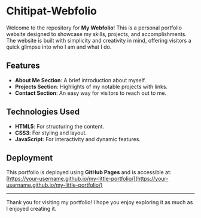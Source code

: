 # Chitipat-Webfolio

Welcome to the repository for **My Webfolio**! This is a personal portfolio website designed to showcase my skills, projects, and accomplishments. The website is built with simplicity and creativity in mind, offering visitors a quick glimpse into who I am and what I do.

## Features

- **About Me Section**: A brief introduction about myself.
- **Projects Section**: Highlights of my notable projects with links.
- **Contact Section**: An easy way for visitors to reach out to me.

## Technologies Used

- **HTML5**: For structuring the content.
- **CSS3**: For styling and layout.
- **JavaScript**: For interactivity and dynamic features.

## Deployment

This portfolio is deployed using **GitHub Pages** and is accessible at:
[https://your-username.github.io/my-little-portfolio/](https://your-username.github.io/my-little-portfolio/)

---

Thank you for visiting my portfolio! I hope you enjoy exploring it as much as I enjoyed creating it.

